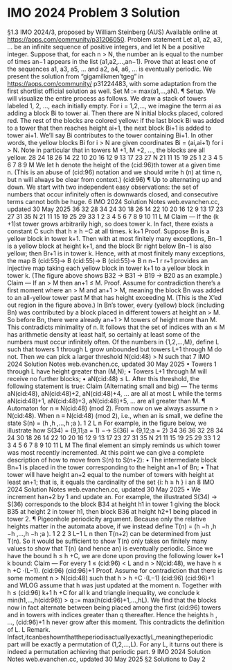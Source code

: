 # IMO 2024 Problem 3 Solution

§1.3 IMO 2024/3, proposed by William Steinberg (AUS)
Available online at https://aops.com/community/p31206050.
Problem statement
Let a1, a2, a3, ... be an infinite sequence of positive integers, and let N be a positive
integer. Suppose that, for each n > N, the number an is equal to the number
of times an−1 appears in the list (a1,a2,...,an−1). Prove that at least one of the
sequences a1, a3, a5, ... and a2, a4, a6, ... is eventually periodic.
We present the solution from “gigamilkmen’tgeg” in https://aops.com/community/
p31224483, with some adaptation from the first shortlist official solution as well. Set
M := max(a1,...,aN).
¶ Setup. We will visualize the entire process as follows. We draw a stack of towers
labeled 1, 2, ..., each initially empty. For i = 1,2,..., we imagine the term ai as adding
a block Bi to tower ai.
Then there are N initial blocks placed, colored red. The rest of the blocks are colored
yellow: if the last block Bi was added to a tower that then reaches height ai+1, the next
block Bi+1 is added to tower ai+1. We’ll say Bi contributes to the tower containing Bi+1.
In other words, the yellow blocks Bi for i > N are given coordinates Bi = (ai,ai+1)
for i > N. Note in particular that in towers M +1, M +2, ..., the blocks are all yellow.
28
24
18
26 14
22 10
20
16
12
9 13 17 23 27
N 21 11 15 19 25
1 2 3 4 5 6 7 8 9
M
We let h denote the height of the (cid:96)th tower at a given time n. (This is an abuse of
(cid:96)
notation and we should write h (n) at time n, but n will always be clear from context.)
(cid:96)
¶ Up to alternating up and down. We start with two independent easy observations:
the set of numbers that occur infinitely often is downwards closed, and consecutive terms
cannot both be huge.
6
IMO 2024 Solution Notes web.evanchen.cc, updated 30 May 2025
36
32
28
34 24
30 18
26 14
22 10
20
16
12
9 13 17 23 27 31 35
N 21 11 15 19 25 29 33
1 2 3 4 5 6 7 8 9 10 11
L M
Claim — If the (k +1)st tower grows arbitrarily high, so does tower k. In fact,
there exists a constant C such that h ≥ h −C at all times.
k k+1
Proof. Suppose Bn is a yellow block in tower k+1. Then with at most finitely many
exceptions, Bn−1 is a yellow block at height k+1, and the block Br right below Bn−1 is
also yellow; then Br+1 is in tower k. Hence, with at most finitely many exceptions, the
map
B (cid:55)→ B (cid:55)→ B (cid:55)→ B
n n−1 r r+1
provides an injective map taking each yellow block in tower k+1 to a yellow block in
tower k. (The figure above shows B32 → B31 → B19 → B20 as an example.)
Claim — If an > M then an+1 ≤ M.
Proof. Assume for contradiction there’s a first moment where an > M and an+1 > M,
meaning the block Bn was added to an all-yellow tower past M that has height exceeding
M. (This is the X’ed out region in the figure above.) In Bn’s tower, every (yellow)
block (including Bn) was contributed by a block placed in different towers at height
an > M. So before Bn, there were already an+1 > M towers of height more than M.
This contradicts minimality of n.
It follows that the set of indices with an ≤ M has arithmetic density at least half, so
certainly at least some of the numbers must occur infinitely often. Of the numbers in
{1,2,...,M}, define L such that towers 1 through L grow unbounded but towers L+1
through M do not. Then we can pick a larger threshold N(cid:48) > N such that
7
IMO 2024 Solution Notes web.evanchen.cc, updated 30 May 2025
• Towers 1 through L have height greater than (M,N);
• Towers L+1 through M will receive no further blocks;
• aN(cid:48) ≤ L.
After this threshold, the following statement is true:
Claim (Alternating small and big) — The terms aN(cid:48), aN(cid:48)+2, aN(cid:48)+4, ... are all at
most L while the terms aN(cid:48)+1, aN(cid:48)+3, aN(cid:48)+5, ... are all greater than M.
¶ Automaton for n ≡ N(cid:48) (mod 2). From now on we always assume n > N(cid:48). When
n ≡ N(cid:48) (mod 2), i.e., when an is small, we define the state
S(n) = (h ,h ,...,h ;a ).
1 2 L n
For example, in the figure below, we illustrate how
S(34) = (9,11;a = 1) −→ S(36) = (9,12;a = 2)
34 36
36
32
28
34 24
30 18
26 14
22 10
20
16
12
9 13 17 23 27 31 35
N 21 11 15 19 25 29 33
1 2 3 4 5 6 7 8 9 10 11
L M
The final element an simply reminds us which tower was most recently incremented.
At this point we can give a complete description of how to move from S(n) to S(n+2):
• The intermediate block Bn+1 is placed in the tower corresponding to the height
an+1 of Bn;
• That tower will have height an+2 equal to the number of towers with height at least
an+1; that is, it equals the cardinality of the set
{i: h ≥ h }
i an
8
IMO 2024 Solution Notes web.evanchen.cc, updated 30 May 2025
• We increment han+2 by 1 and update an.
For example, the illustrated S(34) → S(36) corresponds to the block B34 at height h1
in tower 1 giving the block B35 at height 2 in tower h1, then block B36 at height h2+1
being placed in tower 2.
¶ Pigeonhole periodicity argument. Because only the relative heights matter in the
automata above, if we instead define
T(n) = (h −h ,h −h ,...,h −h ;a ).
1 2 2 3 L−1 L n
then T(n+2) can be determined from just T(n).
So it would be sufficient to show T(n) only takes on finitely many values to show that
T(n) (and hence an) is eventually periodic.
Since we have the bound h ≤ h +C, we are done upon proving the following lower
k+1 k
bound:
Claim — For every 1 ≤ (cid:96) < L and n > N(cid:48), we have h ≤ h +C ·(L−1).
(cid:96) (cid:96)+1
Proof. Assume for contradiction that there is some moment n > N(cid:48) such that
h > h +C ·(L−1)
(cid:96) (cid:96)+1
and WLOG assume that h was just updated at the moment n. Together with h ≤
(cid:96) k+1
h +C for all k and triangle inequality, we conclude
k
min(h1,...,h(cid:96)) > q := max(h(cid:96)+1,...,hL).
We find that the blocks now in fact alternate between being placed among the first (cid:96)
towers and in towers with indices greater than q thereafter. Hence the heights h , ...,
(cid:96)+1
h never grow after this moment. This contradicts the definition of L.
L
Remark. Infact,itcanbeshownthattheperiodisactuallyexactlyL,meaningtheperiodic
part will be exactly a permutation of (1,2,...,L). For any L, it turns out there is indeed a
permutation achieving that periodic part.
9
IMO 2024 Solution Notes web.evanchen.cc, updated 30 May 2025
§2 Solutions to Day 2